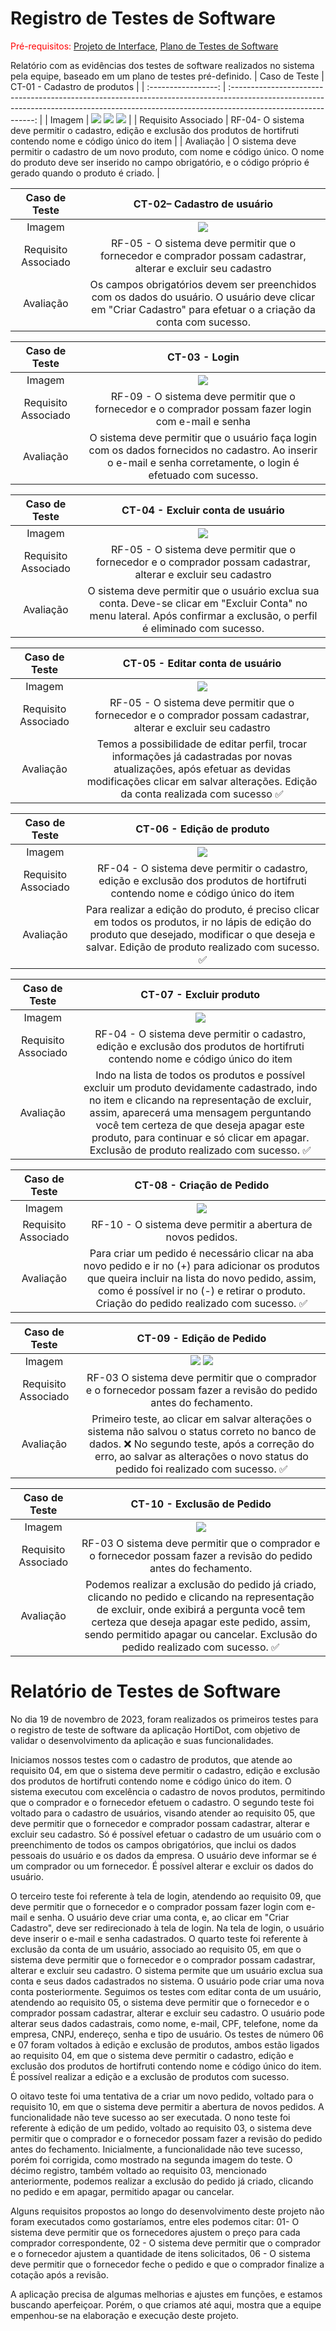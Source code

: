 # Registro de Testes de Software

<span style="color:red">Pré-requisitos: <a href="03-Projeto de Interface.md"> Projeto de Interface</a></span>, <a href="08-Plano de Testes de Software.md"> Plano de Testes de Software</a>

Relatório com as evidências dos testes de software realizados no sistema pela equipe, baseado em um plano de testes pré-definido.
| Caso de Teste | CT-01 - Cadastro de produtos |
| :-----------------: | :-----------------------------------------------------------------------------------------------------------------------------------------------------------------------------------------: |
| Imagem | <img   src = "https://github.com/ICEI-PUC-Minas-PMV-ADS/pmv-ads-2023-2-e2-proj-int-t2-grupo-2-hortidot/blob/main/docs/img/CadastrodeProdutoCampoObrigatorio.jpeg"/> <img   src = "https://github.com/ICEI-PUC-Minas-PMV-ADS/pmv-ads-2023-2-e2-proj-int-t2-grupo-2-hortidot/blob/main/docs/img/CadastrandoProdutoBanana.jpeg"/> <img   src = "https://github.com/ICEI-PUC-Minas-PMV-ADS/pmv-ads-2023-2-e2-proj-int-t2-grupo-2-hortidot/blob/main/docs/img/ProdutoBananaCadastrado.jpeg"/> |
| Requisito Associado | RF-04- O sistema deve permitir o cadastro, edição e exclusão dos produtos de hortifruti contendo nome e código único do item |
| Avaliação | O sistema deve permitir o cadastro de um novo produto, com nome e código único. O nome do produto deve ser inserido no campo obrigatório, e o código próprio é gerado quando o produto é criado. |

|    Caso de Teste    |                                                       CT-02– Cadastro de usuário                                                       |
| :-----------------: | :------------------------------------------------------------------------------------------------------------------------------------: |
|       Imagem        |                                                <img src = "/docs/img/criar-conta.png"/>                                                |
| Requisito Associado |             RF-05 - O sistema deve permitir que o fornecedor e comprador possam cadastrar, alterar e excluir seu cadastro              |
|      Avaliação      | Os campos obrigatórios devem ser preenchidos com os dados do usuário. O usuário deve clicar em "Criar Cadastro" para efetuar o a criação da conta com sucesso.|

|    Caso de Teste    |                                                           CT-03 - Login                                                           |
| :-----------------: | :-------------------------------------------------------------------------------------------------------------------------------: |
|       Imagem        |                                               <img   src = "/docs/img/Login.png"/>                                                |
| Requisito Associado |               RF-09 - O sistema deve permitir que o fornecedor e o comprador possam fazer login com e-mail e senha                |
|      Avaliação      | O sistema deve permitir que o usuário faça login com os dados fornecidos no cadastro. Ao inserir o e-mail e senha corretamente, o login é efetuado com sucesso. |

|    Caso de Teste    |                                                                                                 CT-04 - Excluir conta de usuário                                                                                                  |
| :-----------------: | :-------------------------------------------------------------------------------------------------------------------------------------------------------------------------------------------------------------------------------: |
|       Imagem        |                                        <img   src = "https://github.com/ICEI-PUC-Minas-PMV-ADS/pmv-ads-2023-2-e2-proj-int-t2-grupo-2-hortidot/blob/main/docs/img/TesteExcluirConta.jpeg"/>                                        |
| Requisito Associado |                                                          RF-05 - O sistema deve permitir que o fornecedor e o comprador possam cadastrar, alterar e excluir seu cadastro                                                          |
|      Avaliação      | O sistema deve permitir que o usuário exclua sua conta. Deve-se clicar em "Excluir Conta" no menu lateral. Após confirmar a exclusão, o perfil é eliminado com sucesso.|

|    Caso de Teste    |                                                                                       CT-05 - Editar conta de usuário                                                                                        |
| :-----------------: | :----------------------------------------------------------------------------------------------------------------------------------------------------------------------------------------------------------: |
|       Imagem        |                                                                                 <img   src = "/docs/img/Editar-Conta.png"/>                                                                                  |
| Requisito Associado |                                               RF-05 - O sistema deve permitir que o fornecedor e o comprador possam cadastrar, alterar e excluir seu cadastro                                                |
|      Avaliação      | Temos a possibilidade de editar perfil, trocar informações já cadastradas por novas atualizações, após efetuar as devidas modificações clicar em salvar alterações. Edição da conta realizada com sucesso ✅ |

|    Caso de Teste    |                                                                                       CT-06 - Edição de produto                                                                                       |
| :-----------------: | :---------------------------------------------------------------------------------------------------------------------------------------------------------------------------------------------------: |
|       Imagem        |                                                                             <img   src = "/docs/img/Editar-produto.png"/>                                                                             |
| Requisito Associado |                                     RF-04 - O sistema deve permitir o cadastro, edição e exclusão dos produtos de hortifruti contendo nome e código único do item                                     |
|      Avaliação      | Para realizar a edição do produto, é preciso clicar em todos os produtos, ir no lápis de edição do produto que desejado, modificar o que deseja e salvar. Edição de produto realizado com sucesso. ✅ |

|    Caso de Teste    |                                                                                                                                                     CT-07 - Excluir produto                                                                                                                                                     |
| :-----------------: | :-----------------------------------------------------------------------------------------------------------------------------------------------------------------------------------------------------------------------------------------------------------------------------------------------------------------------------: |
|       Imagem        |                                                                                                                                          <img   src = "/docs/img/Apagar-produto.png"/>                                                                                                                                          |
| Requisito Associado |                                                                                                  RF-04 - O sistema deve permitir o cadastro, edição e exclusão dos produtos de hortifruti contendo nome e código único do item                                                                                                  |
|      Avaliação      | Indo na lista de todos os produtos e possível excluir um produto devidamente cadastrado, indo no item e clicando na representação de excluir, assim, aparecerá uma mensagem perguntando você tem certeza de que deseja apagar este produto, para continuar e só clicar em apagar. Exclusão de produto realizado com sucesso. ✅ |

|    Caso de Teste    |                                                                                                            CT-08 - Criação de Pedido                                                                                                             |
| :-----------------: | :----------------------------------------------------------------------------------------------------------------------------------------------------------------------------------------------------------------------------------------------: |
|       Imagem        |                                                                                                   <img   src = "/docs/img/Criar-pedido.png"/>                                                                                                    |
| Requisito Associado |                                                                                           RF-10 - O sistema deve permitir a abertura de novos pedidos.                                                                                           |
|      Avaliação      | Para criar um pedido é necessário clicar na aba novo pedido e ir no (+) para adicionar os produtos que queira incluir na lista do novo pedido, assim, como é possível ir no (-) e retirar o produto. Criação do pedido realizado com sucesso. ✅ |

|    Caso de Teste    |                                                                                                      CT-09 - Edição de Pedido                                                                                                       |
| :-----------------: | :---------------------------------------------------------------------------------------------------------------------------------------------------------------------------------------------------------------------------------: |
|       Imagem        |                                                                      <img   src = "/docs/img/Editar-pedido.png"/> <img   src = "/docs/img/EditarPedido.jpg"/>                                                                       |
| Requisito Associado |                                                         RF-03 O sistema deve permitir que o comprador e o fornecedor possam fazer a revisão do pedido antes do fechamento.                                                          |
|      Avaliação      | Primeiro teste, ao clicar em salvar alterações o sistema não salvou o status correto no banco de dados. ❌ No segundo teste, após a correção do erro, ao salvar as alterações o novo status do pedido foi realizado com sucesso. ✅ |

|    Caso de Teste    |                                                                                                                         CT-10 - Exclusão de Pedido                                                                                                                          |
| :-----------------: | :-------------------------------------------------------------------------------------------------------------------------------------------------------------------------------------------------------------------------------------------------------------------------: |
|       Imagem        |                                                                                                                <img   src = "/docs/img/Apagar-pedido.png"/>                                                                                                                 |
| Requisito Associado |                                                                             RF-03 O sistema deve permitir que o comprador e o fornecedor possam fazer a revisão do pedido antes do fechamento.                                                                              |
|      Avaliação      | Podemos realizar a exclusão do pedido já criado, clicando no pedido e clicando na representação de excluir, onde exibirá a pergunta você tem certeza que deseja apagar este pedido, assim, sendo permitido apagar ou cancelar. Exclusão do pedido realizado com sucesso. ✅ |

# Relatório de Testes de Software

No dia 19 de novembro de 2023, foram realizados os primeiros testes para o registro de teste de software da aplicação HortiDot, com objetivo de validar o desenvolvimento da aplicação e suas funcionalidades.

Iniciamos nossos testes com o cadastro de produtos, que atende ao requisito 04, em que o sistema deve permitir o cadastro, edição e exclusão dos produtos de hortifruti contendo nome e código único do item.  O sistema executou com excelência o cadastro de novos produtos, permitindo que o comprador e o fornecedor efetuem o cadastro. O segundo teste foi voltado para o cadastro de usuários, visando atender ao requisito 05, que deve permitir que o fornecedor e comprador possam cadastrar, alterar e excluir seu cadastro. Só é possível efetuar o cadastro de um usuário com o preenchimento de todos os campos obrigatórios, que inclui os dados pessoais do usuário e os dados da empresa. O usuário deve informar se é um comprador ou um fornecedor. É possível alterar e excluir os dados do usuário.

O terceiro teste foi referente à tela de login, atendendo ao requisito 09, que deve permitir que o fornecedor e o comprador possam fazer login com e-mail e senha. O usuário deve criar uma conta, e, ao clicar em "Criar Cadastro", deve ser redirecionado à tela de login. Na tela de login, o usuário deve inserir o e-mail e senha cadastrados. O quarto teste foi referente à exclusão da conta de um usuário, associado ao requisito 05, em que o sistema deve permitir que o fornecedor e o comprador possam cadastrar, alterar e excluir seu cadastro. O sistema permite que um usuário exclua sua conta e seus dados cadastrados no sistema. O usuário pode criar uma nova conta posteriormente.
Seguimos os testes com editar conta de um usuário, atendendo ao requisito 05, o sistema deve permitir que o fornecedor e o comprador possam cadastrar, alterar e excluir seu cadastro. O usuário pode alterar seus dados cadastrais, como nome, e-mail, CPF, telefone, nome da empresa, CNPJ, endereço, senha e tipo de usuário. Os testes de número 06 e 07 foram voltados à edição e exclusão de produtos, ambos estão ligados ao requisito 04, em que o sistema deve permitir o cadastro, edição e exclusão dos produtos de hortifruti contendo nome e código único do item. É possível realizar a edição e a exclusão de produtos com sucesso.

O oitavo teste foi uma tentativa de a criar um novo pedido, voltado para o requisito 10, em que o sistema deve permitir a abertura de novos pedidos. A funcionalidade não teve sucesso ao ser executada. O nono teste foi referente à edição de um pedido, voltado ao requisito 03, o sistema deve permitir que o comprador e o fornecedor possam fazer a revisão do pedido antes do fechamento. Inicialmente, a funcionalidade não teve sucesso, porém foi corrigida, como mostrado na segunda imagem do teste. O décimo registro, também voltado ao requisito 03, mencionado anteriormente, podemos realizar a exclusão do pedido já criado, clicando no pedido e em apagar, permitido apagar ou cancelar.

Alguns requisitos propostos ao longo do desenvolvimento deste projeto não foram executados como gostaríamos, entre eles podemos citar: 01- O sistema deve permitir que os fornecedores ajustem o preço para cada comprador correspondente, 02 - O sistema deve permitir que o comprador e o fornecedor ajustem a quantidade de itens solicitados, 06 - O sistema deve permitir que o fornecedor feche o pedido e que o comprador finalize a cotação após a revisão.

A aplicação precisa de algumas melhorias e ajustes em funções, e estamos buscando aperfeiçoar. Porém, o que criamos até aqui, mostra que a equipe empenhou-se na elaboração e execução deste projeto.
